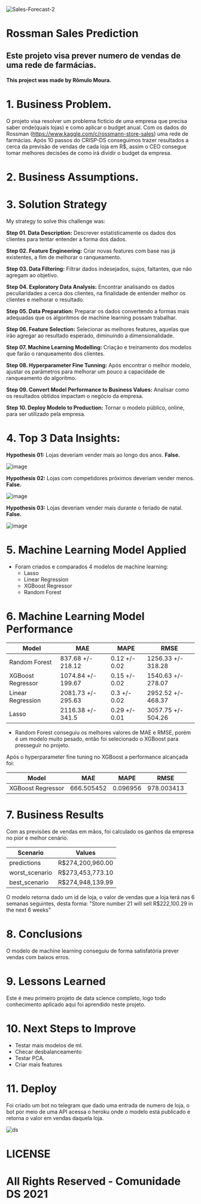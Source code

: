 ![Sales-Forecast-2](https://user-images.githubusercontent.com/28973566/161333971-682a7ee6-2f03-4d9b-97d2-1a8b9f7235f0.jpeg)

# Rossman Sales Prediction

## Este projeto visa prever numero de vendas de uma rede de farmácias.

#### This project was made by Rômulo Moura.

# 1. Business Problem.
O projeto visa resolver um problema fictício de uma empresa que precisa saber onde(quais lojas) e como  aplicar o budget anual.
Com os dados do Rossman (https://www.kaggle.com/c/rossmann-store-sales) uma rede de farmácias. Após 10 passos do CRISP-DS conseguimos trazer resultados a cerca da previsão de vendas de cada loja em R$, assim o CEO consegue tomar melhores decisões de como irá dividir o budget da empresa.

# 2. Business Assumptions.

# 3. Solution Strategy

My strategy to solve this challenge was:

**Step 01. Data Description:** Descrever estatísticamente os dados dos clientes para tentar entender a forma dos dados.

**Step 02. Feature Engineering:** Criar novas features com base nas já existentes, a fim de melhorar o ranqueamento.

**Step 03. Data Filtering:** Filtrar dados indesejados, sujos, faltantes, que não agregam ao objetivo.

**Step 04. Exploratory Data Analysis:** Encontrar analisando os dados peculiaridades a cerca dos clientes, na finalidade de entender melhor os clientes e melhorar o resultado.

**Step 05. Data Preparation:** Preparar os dados convertendo a formas mais adequadas que os algoritmos de machine learning possam trabalhar.

**Step 06. Feature Selection:** Selecionar as melhores features, aquelas que irão agregar ao resultado esperado, diminuindo a dimensionalidade.

**Step 07. Machine Learning Modelling:** Criação e treinamento dos modelos que farão o ranqueamento dos clientes.

**Step 08. Hyperparameter Fine Tunning:** Após encontrar o melhor modelo, ajustar os parâmetros para melhorar um pouco a capacidade de ranqueamento do algoritmo.

**Step 09. Convert Model Performance to Business Values:** Analisar como os resultados obtidos impactam o negócio da empresa.

**Step 10. Deploy Modelo to Production:** Tornar o modelo público, online, para ser utilizado pela empresa.

# 4. Top 3 Data Insights:

**Hypothesis 01:**
Lojas deveriam vender mais ao longo dos anos.
**False.**

![image](https://user-images.githubusercontent.com/28973566/161334401-55b56a07-b0c2-40b0-9bcd-f94a80f280a0.png)

**Hypothesis 02:**
Lojas com competidores próximos deveriam vender menos.
**False.**

![image](https://user-images.githubusercontent.com/28973566/161334588-1c7b5ace-2f39-43de-810b-a81519bfb94e.png)

**Hypothesis 03:**
Lojas deveriam vender mais durante o feriado de natal.
**False.**

![image](https://user-images.githubusercontent.com/28973566/161334697-23e12626-4b3e-4d1a-a849-2a413159039b.png)

# 5. Machine Learning Model Applied
 - Foram criados e comparados 4 modelos de machine learning:
    - Lasso	
    - Linear Regression
    - XGBoost Regressor
    - Random Forest 

# 6. Machine Learning Model Performance

|            Model	            |        MAE          |     MAPE          |       RMSE 	       |
| ------------------------------|---------------------|-------------------|------------------- |
|   Random Forest		            |  837.68 +/- 218.12  |	0.12 +/- 0.02	    |	1256.33 +/- 318.28 |
|	  XGBoost Regressor           |	1074.84 +/- 199.67  |	0.15 +/- 0.02     |	1540.63 +/- 278.07 |	
|	  Linear Regression           |	2081.73 +/- 295.63  |	0.3 +/- 0.02      |	2952.52 +/- 468.37 |
|	  Lasso	                      | 2116.38 +/- 341.5   |	0.29 +/- 0.01	    |	3057.75 +/- 504.26 |	

- Random Forest conseguiu os melhores valores de MAE e RMSE, porém é um modelo muito pesado, então foi selecionado o XGBoost para presseguir no projeto.

Após o hyperparameter fine tuning no XGBoost a performance alcançada foi:

|       Model       |     MAE	   |   MAPE	  |    RMSE    |
|-------------------|------------|----------|----------- |
| XGBoost Regressor	| 666.505452	| 0.096956	| 978.003413 |

# 7. Business Results
Com as previsões de vendas em mãos, foi calculado os ganhos da empresa no pior e melhor cenário.

|     Scenario	  |      Values      |
|----------------|------------------|
| predictions	   | R$274,200,960.00 |
| worst_scenario	| R$273,453,773.10 |
| best_scenario	 | R$274,948,139.99 |

O modelo retorna dado um id de loja, o valor de vendas que a loja terá nas 6 semanas seguintes, desta forma:
"Store number 21 will sell R$222,100.29 in the next 6 weeks"

# 8. Conclusions
O modelo de machine learning conseguiu de forma satisfatória prever vendas com baixos erros.

# 9. Lessons Learned
Este é meu primeiro projeto de data science completo, logo todo conhecimento aplicado aqui foi aprendido neste projeto.

# 10. Next Steps to Improve
- Testar mais modelos de ml.
- Checar desbalanceamento
- Testar PCA.
- Criar mais features

# 11. Deploy

Foi criado um bot no telegram que dado uma entrada de numero de loja, o bot por meio de uma API acessa o heroku onde o modelo está publicado e retorna o valor em vendas daquela loja.

![ds](https://user-images.githubusercontent.com/28973566/161333686-8a239e5c-862a-4ede-8401-d8a5e9707192.png)

# LICENSE

# All Rights Reserved - Comunidade DS 2021
